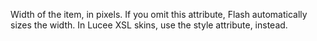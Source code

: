 Width of the item, in pixels. If you omit this attribute, Flash
            automatically sizes the width. In Lucee XSL skins,
            use the style attribute, instead.